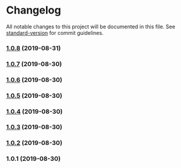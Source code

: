 # Changelog

All notable changes to this project will be documented in this file. See [standard-version](https://github.com/conventional-changelog/standard-version) for commit guidelines.

### [1.0.8](https://github.com///compare/v1.0.7...v1.0.8) (2019-08-31)



### [1.0.7](https://github.com///compare/v1.0.6...v1.0.7) (2019-08-30)



### [1.0.6](https://github.com///compare/v1.0.5...v1.0.6) (2019-08-30)



### [1.0.5](https://github.com///compare/v1.0.4...v1.0.5) (2019-08-30)



### [1.0.4](https://github.com///compare/v1.0.3...v1.0.4) (2019-08-30)



### [1.0.3](https://github.com///compare/v1.0.2...v1.0.3) (2019-08-30)



### [1.0.2](https://github.com///compare/v1.0.1...v1.0.2) (2019-08-30)



### 1.0.1 (2019-08-30)

